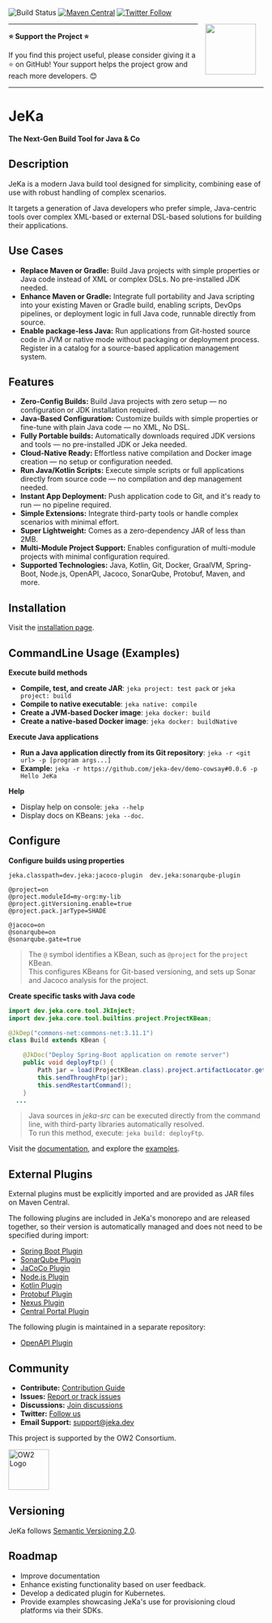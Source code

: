 ![Build Status](https://github.com/jerkar/jeka/actions/workflows/push-master.yml/badge.svg)
[![Maven Central](https://img.shields.io/maven-central/v/dev.jeka/jeka-core)](https://search.maven.org/search?q=g:%22dev.jeka%22%20AND%20a:%22jeka-core%22)
[![Twitter Follow](https://img.shields.io/twitter/follow/JekaBuildTool.svg?style=social)](https://twitter.com/JekaBuildTool)  


<img src="./docs/images/logo-plain-gradient.svg" width="100" align="right" hspace="15"  />

_____
**⭐ Support the Project ⭐**

If you find this project useful, please consider giving it a ⭐ on GitHub! Your support helps the project grow and reach more developers. 😊
_____

# JeKa

**The Next-Gen Build Tool for Java & Co**

## Description

JeKa is a modern Java build tool designed for simplicity, combining ease of use with robust handling of complex scenarios.

It targets a generation of Java developers who prefer simple, Java-centric tools over complex XML-based 
or external DSL-based solutions for building their applications.

## Use Cases
- **Replace Maven or Gradle:** Build Java projects with simple properties or Java code instead of XML or complex DSLs. No pre-installed JDK needed.
- **Enhance Maven or Gradle:** Integrate full portability and Java scripting into your existing Maven or Gradle build, enabling scripts, DevOps pipelines, or deployment logic in full Java code, runnable directly from source.
- **Enable package-less Java:** Run applications from Git-hosted source code in JVM or native mode without packaging or deployment process. Register in a catalog for a source-based application management system.

## Features
- **Zero-Config Builds:** Build Java projects with zero setup — no configuration or JDK installation required. 
- **Java-Based Configuration:** Customize builds with simple properties or fine-tune with plain Java code — no XML, No DSL.
- **Fully Portable builds:** Automatically downloads required JDK versions and tools — no pre-installed JDK or Jeka needed.
- **Cloud-Native Ready:** Effortless native compilation and Docker image creation — no setup or configuration needed.
- **Run Java/Kotlin Scripts:** Execute simple scripts or full applications directly from source code — no compilation and dep management needed.
- **Instant App Deployment:** Push application code to Git, and it's ready to run — no pipeline required.
- **Simple Extensions:** Integrate third-party tools or handle complex scenarios with minimal effort.
- **Super Lightweight:** Comes as a zero-dependency JAR of less than 2MB.
- **Multi-Module Project Support:** Enables configuration of multi-module projects with minimal configuration required.
- **Supported Technologies:** Java, Kotlin, Git, Docker, GraalVM, Spring-Boot, Node.js, OpenAPI, Jacoco, SonarQube, Protobuf, Maven, and more.


## Installation
Visit the [installation page](https://jeka-dev.github.io/jeka/installation/).

## CommandLine Usage (Examples)

**Execute build methods**
- **Compile, test, and create JAR**: `jeka project: test pack` or `jeka project: build`
- **Compile to native executable**: `jeka native: compile`
- **Create a JVM-based Docker image**: `jeka docker: build`
- **Create a native-based Docker image**: `jeka docker: buildNative`

**Execute Java applications**
- **Run a Java application directly from its Git repository**: `jeka -r <git url> -p [program args...]`
- **Example:** `jeka -r https://github.com/jeka-dev/demo-cowsay#0.0.6 -p Hello JeKa`

**Help**
- Display help on console: `jeka --help`
- Display docs on KBeans: `jeka --doc`.

## Configure

**Configure builds using properties**
```properties
jeka.classpath=dev.jeka:jacoco-plugin  dev.jeka:sonarqube-plugin

@project=on
@project.moduleId=my-org:my-lib
@project.gitVersioning.enable=true
@project.pack.jarType=SHADE

@jacoco=on
@sonarqube=on
@sonarqube.gate=true
```
> The `@` symbol identifies a KBean, such as `@project` for the `project` KBean.  
> This configures KBeans for Git-based versioning, and sets up Sonar and Jacoco analysis for the project.

**Create specific tasks with Java code**

```java
import dev.jeka.core.tool.JkInject;
import dev.jeka.core.tool.builtins.project.ProjectKBean;

@JkDep("commons-net:commons-net:3.11.1")
class Build extends KBean {

    @JkDoc("Deploy Spring-Boot application on remote server")
    public void deployFtp() {
        Path jar = load(ProjectKBean.class).project.artifactLocator.getMainArtifactPath();
        this.sendThroughFtp(jar);
        this.sendRestartCommand();
    }
  ...
```
> Java sources in *jeka-src* can be executed directly from the command line, with third-party libraries automatically resolved.  
> To run this method, execute: `jeka build: deployFtp`.

Visit the [documentation](https://jeka-dev.github.io/jeka/), and explore the [examples](https://jeka-dev.github.io/jeka/examples/).


## External Plugins

External plugins must be explicitly imported and are provided as JAR files on Maven Central.  

The following plugins are included in JeKa's monorepo and are released together, so their version is automatically managed and does not need to be specified during import:
- [Spring Boot Plugin](plugins/plugins.springboot)
- [SonarQube Plugin](plugins/plugins.sonarqube)
- [JaCoCo Plugin](plugins/plugins.jacoco)
- [Node.js Plugin](plugins/plugins.nodejs)
- [Kotlin Plugin](plugins/plugins.kotlin)
- [Protobuf Plugin](plugins/plugins.protobuf)
- [Nexus Plugin](plugins/plugins.nexus)
- [Central Portal Plugin](plugins/plugins.centralportal)

The following plugin is maintained in a separate repository:
- [OpenAPI Plugin](https://github.com/jeka-dev/openapi-plugin)

## Community

- **Contribute:** [Contribution Guide](https://github.com/jeka-dev/jeka/blob/master/CONTRIBUTING.md)
- **Issues:** [Report or track issues](https://github.com/jeka-dev/jeka/issues)
- **Discussions:** [Join discussions](https://github.com/orgs/jeka-dev/discussions)
- **Twitter:** [Follow us](https://github.com/jeka-dev/jeka)
- **Email Support:** <a href="mailto:support@jeka.dev">support@jeka.dev</a>

This project is supported by the OW2 Consortium.

<a class="btn btn-link btn-neutral" href="https://projects.ow2.org/view/jeka">
  <img src="docs/images/ow2.svg" alt="OW2 Logo" width="80" />
</a>

## Versioning

JeKa follows [Semantic Versioning 2.0](https://semver.org/spec/v2.0.0.html).

## Roadmap

- Improve documentation
- Enhance existing functionality based on user feedback.
- Develop a dedicated plugin for Kubernetes.
- Provide examples showcasing JeKa's use for provisioning cloud platforms via their SDKs.
 

